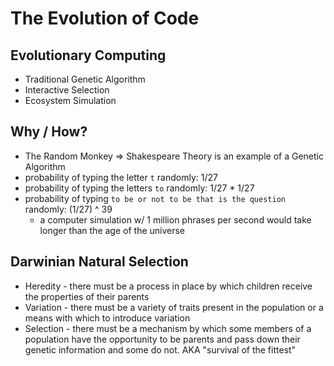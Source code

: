 # The Evolution of Code

## Evolutionary Computing

- Traditional Genetic Algorithm
- Interactive Selection
- Ecosystem Simulation

## Why / How?

- The Random Monkey => Shakespeare Theory is an example of a Genetic Algorithm
- probability of typing the letter `t` randomly: 1/27
- probability of typing the letters `to` randomly: 1/27 \* 1/27
- probability of typing `to be or not to be that is the question` randomly: (1/27) ^ 39
  - a computer simulation w/ 1 million phrases per second would take longer than the age of the universe

## Darwinian Natural Selection

- Heredity - there must be a process in place by which children receive the properties of their parents
- Variation - there must be a variety of traits present in the population or a means with which to introduce variation
- Selection - there must be a mechanism by which some members of a population have the opportunity to be parents and pass down their genetic information and some do not. AKA "survival of the fittest"
